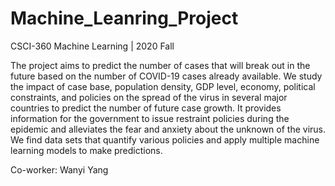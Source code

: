 # Machine_Leanring_Project
CSCI-360 Machine Learning | 2020 Fall 

The project aims to predict the number of cases that will break out in the future based on the number of COVID-19 cases already available. We study the impact of case base, population density, GDP level, economy, political constraints, and policies on the spread of the virus in several major countries to predict the number of future case growth. It provides information for the government to issue restraint policies during the epidemic and alleviates the fear and anxiety about the unknown of the virus. We find data sets that quantify various policies and apply multiple machine learning models to make predictions.

Co-worker: Wanyi Yang
